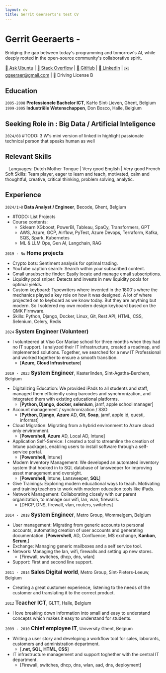 ```yaml
---
layout: cv
title: Gerrit Geeraerts's test CV
---
```


# Gerrit Geeraerts - 
Bridging the gap between today's programming and tomorrow's AI, while deeply rooted in the open-source community's collaborative spirit.  

<div id="webaddress"><a href="https://askubuntu.com/users/1097288/gerrit-geeraerts?tab=profile">🔗 Ask Ubuntu</a> | <a href="https://stackoverflow.com/users/10213635/gerrit-geeraerts?tab=profile">🔗 Stack Overflow</a> | <a href="https://github.com/GerritGeeraerts">🔗 GitHub</a> | <a href="https://www.linkedin.com/in/gerrit-geeraerts/">🔗 LinkedIn</a> | <a href="mailto:ggeeraer@gmail.com">✉️ ggeeraer@gmail.com</a> | 🪪 Driving License B</div>


## Education
`2005-2008` **Professionele Bachelor ICT**, KaHo Sint-Lieven, Ghent, Belgium  
`1999-2005` **Industriële Wetenschappen**, Don Bosco, Halle, Belgium

## Seeking Role in : Big Data / Artificial Inteligence
`2024/08` #TODO: 3 W's mini version of linked in highlight passionate technical person that speaks human as well

## Relevant Skills
` ` Languages: Dutch Mother Tongue | Very good English | Very good French
Soft Skills: 	Team player, eager to learn and teach, motivated, calm and thoughtful, creative, critical thinking, problem solving, analytic.  


## Experience
`2024/1>8` **Data Analyst / Engineer**, Becode, Ghent, Belgium
* #TODO: List Projects
* Course contents:
	* Sklearn XGboost, PowerBI, Tableau, SpaCy, Transformers, GPT  
	* AWS, Azure, GCP, Airflow, PyTest, Azure Devops, Terraform, Kafka, SQS, Spark, Kubernetes  
 	* ML & LLM Ops, Gen AI, Langchain, RAG

`2019 - Nu` <span style="font-size:1.2em;">**Home projects**</span>
* Crypto bots: Sentiment analysis for optimal trading. 
* YouTube caption search: Search within your subscribed content.
* Gmail unsubscribe finder: Easily locate and manage email subscriptions.
* Liquidity pool sniper: Detects and invests in new liquidity pools for optimal yields.
* Custom keyboard: Typewriters where invented in the 1800's where the mechanics played a key role on how it was designed. A lot of where projected on to keyboard as we know today. But they are anything but modern. So I soldered my own modern design keyboard based on the QMK Firmware.
* Skills: Python, Django, Docker, Linux, Git, Rest API, HTML, CSS, Selenium, Celery, Redis

`2024` <span style="font-size:1.2em;">**System Engineer (Volunteer)**</span>
* I volunteered at Viso Cor Mariae school for three months when they had no IT support. I analyzed their IT infrastructure, created a roadmap, and implemented solutions. Together, we searched for a new IT Professional and worked together to ensure a smooth transition. 
  * [**Azure, Cloud Infrastructure**]

`2019 - 2023` <span style="font-size:1.2em;">**System Engineer**</span>, Kasterlinden, Sint-Agatha-Berchem, Belgium  
* Digitalizing Education: We provided iPads to all students and staff, managed them efficiently using barcodes and synchronization, and integrated them with existing educational platforms. 
  * [**Python,  Django, docker, selenium**, jamf, apple school manager]
* Account management / synchronization / SSO 
  * [**Python**, **Django**, **Azure** AD, **Git**, **Soap**, jamf, apple id, questi, informat]
* Cloud Migration: Migrating from a hybrid environment to Azure cloud only environment. 
  * [**Powershell**, **Azure** AD, Local AD, Intune]
* Application Self-Service: I created a tool to streamline the creation of Intune packages, enabling users to install software through a self-service portal. 
  * [**Powershell**, Intune]
* Modern Inventory Management: We developed an automated inventory system that hooked in to SQL database of lansweeper for improving asset management and oversight.  
  * [**Powershell**, Intune, Lansweeper, **SQL**]
* Give Trainings: Exploring modern educational ways to teach. Motivating and training teachers to work with modern education tools like iPads.
* Network Management: Collaborating closely with our parent organization, to manage our wifi, lan, wan, firewalls. 
  * [DHCP, DNS, firewall, vlan, routers, switches]

`2014 - 2018` <span style="font-size:1.2em;">**System Engineer**</span>, Metro Group, Wommelgem, Belgium  
* User management: Migrating from generic accounts to personal accounts, automating creation of user accounts and generating documentation. [**Powershell**, AD, Confluence, MS exchange, **Kanban**, **Scrum**,]
* Exchange: Managing generic mailboxes and a self service tool.
* Network: Managing the lan, wifi, firewalls and setting up new stores. 
  * [Firewall, switches, dhcp, dns, wlan]
* Support: First and second line support.

`2011 - 2014` <span style="font-size:1.2em;">**Sales Digital world**</span>, Metro Group, Sint-Pieters-Leeuw, Belgium  
* Creating a great customer experience, listening to the needs of the customer and translating it to the correct product.

`2012` <span style="font-size:1.2em;">**Teacher ICT**</span>, GLTT, Halle, Belgium  
* I love breaking down information into small and easy to understand concepts which makes it easy to understand for students.

`2009 - 2010` <span style="font-size:1.2em;">**Chief employee IT**</span>, University Ghent, Belgium  
* Writing a user story and developing a workflow tool for sales, laborants, customers and administration department. 
  * [**.net, SQL, HTML, CSS**]
* IT infrastructure management and support toghether with the central IT department. 
  * [Firewall, switches, dhcp, dns, wlan, aad, dns, deployment]





<!-- ### Footer

Last updated: May 2013 -->
 
